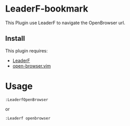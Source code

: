 # LeaderF-bookmark

This Plugin use LeaderF to navigate the OpenBrowser url.

## Install

This plugin requires:

* [LeaderF](https://github.com/Yggdroot/LeaderF)
* [open-browser.vim](https://github.com/tyru/open-browser.vim)

# Usage

```
:LeaderfOpenBrowser
```
or
```
:Leaderf openbrowser
```
